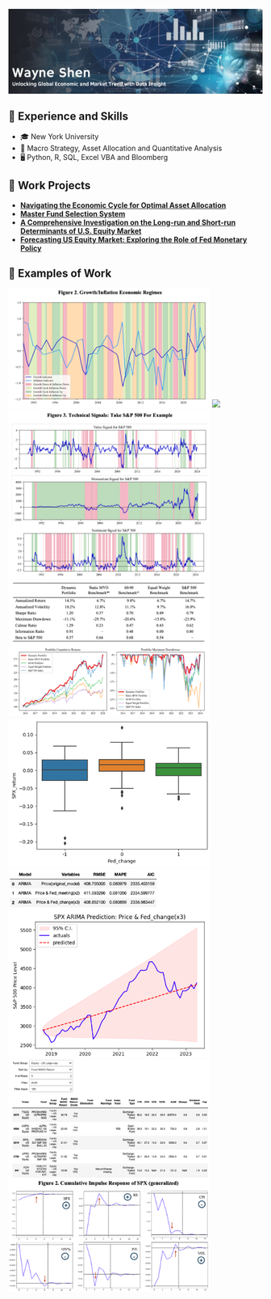 ![Banner](https://github.com/wayne-kuanghui-shen/wayne-kuanghui-shen/blob/main/file/banner.png)

<h2>👤 Experience and Skills </h2>

- 🎓 New York University
- 💼 Macro Strategy, Asset Allocation and Quantitative Analysis
- 🖥 Python, R, SQL, Excel VBA and Bloomberg

<h2>📂 Work Projects</h2>

- <b>[Navigating the Economic Cycle for Optimal Asset Allocation](https://github.com/wayne-kuanghui-shen/python-cycle_adjusted_asset_allocation)</b>
- <b>[Master Fund Selection System](https://github.com/wayne-kuanghui-shen/python-master_fund_selection_system/blob/main/README.md)</b>
- <b>[A Comprehensive Investigation on the Long-run and Short-run Determinants of U.S. Equity Market](https://github.com/wayne-kuanghui-shen/python-spx_pricing_vecm_modeling)</b>
- <b>[Forecasting US Equity Market: Exploring the Role of Fed Monetary Policy](https://github.com/wayne-kuanghui-shen/python-spx_fed_arima.var_modeling)</b>

<h2>📜 Examples of Work</h2>

<img src="https://github.com/wayne-kuanghui-shen/python-multi-strat-dynamic-asset-allocation/blob/main/highlights/macro_signal.png" width="400"> <img src="https://github.com/wayne-kuanghui-shen/python_cycle-adjusted-asset-allocation/blob/main/highlights/within-cycle-return.png" width="400">
<img src="https://github.com/wayne-kuanghui-shen/python-multi-strat-dynamic-asset-allocation/blob/main/highlights/technical_signal.png" width="400"> <img src="https://github.com/wayne-kuanghui-shen/python-multi-strat-dynamic-asset-allocation/blob/main/highlights/performance_visualization2.png" width="400">
<img src="https://github.com/wayne-kuanghui-shen/python-spx_fed_arima.var_modeling/blob/main/highlights/fed_change.png" width="400"> <img src="https://github.com/wayne-kuanghui-shen/python-spx_fed_arima.var_modeling/blob/main/highlights/arima.png" width="400">
<img src="https://github.com/wayne-kuanghui-shen/python-master_fund_selection_system/blob/main/highlights/example_equity.png" width="400"> <img src="https://github.com/wayne-kuanghui-shen/python-spx_pricing_vecm_modeling/blob/main/highlights/impluse_response.png" width="400">
